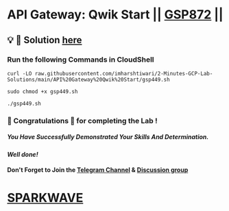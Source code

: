 # API Gateway: Qwik Start || [GSP872](https://www.cloudskillsboost.google/focuses/17996?parent=catalog) ||

## 💡 🔑 Solution [here](https://youtu.be/GA0FgNbanEo)

### Run the following Commands in CloudShell

```
curl -LO raw.githubusercontent.com/imharshtiwari/2-Minutes-GCP-Lab-Solutions/main/API%20Gateway%20Qwik%20Start/gsp449.sh

sudo chmod +x gsp449.sh

./gsp449.sh
```

### 🐼 Congratulations 🎉 for completing the Lab !

##### *You Have Successfully Demonstrated Your Skills And Determination.*

#### *Well done!*

#### Don't Forget to Join the [Telegram Channel](https://t.me/sparkwave.01) & [Discussion group](https://t.me/sparkwave.01chats)

# [SPARKWAVE](https://www.youtube.com/@sparkwave.01)
